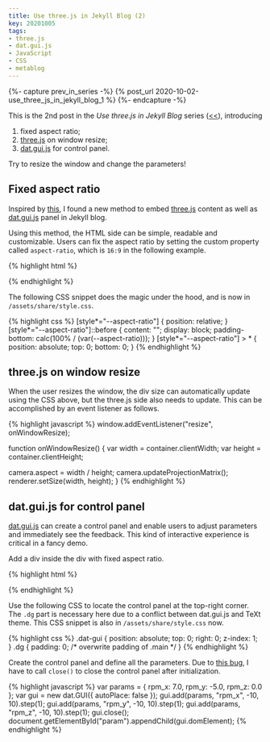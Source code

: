 ```yaml
---
title: Use three.js in Jekyll Blog (2)
key: 20201005
tags:
- three.js
- dat.gui.js
- JavaScript
- CSS
- metablog
---
```


{%- capture prev_in_series -%}
  {% post_url 2020-10-02-use_three_js_in_jekyll_blog_1 %}
{%- endcapture -%}



This is the 2nd post in the _Use three.js in Jekyll Blog_ series ([<<]({{prev_in_series}})), introducing
1. fixed aspect ratio;
2. [three.js](https://github.com/mrdoob/three.js/) on window resize;
3. [dat.gui.js](https://github.com/dataarts/dat.gui) for control panel.



<!--more-->



<!-- Spinning Cube Demo -->
<div id="cube" style="--aspect-ratio:16/9;">
  <div id='param' class='dat-gui'>
  </div>
</div>

Try to resize the window and change the parameters!



## Fixed aspect ratio

Inspired by [this](https://css-tricks.com/aspect-ratio-boxes/#using-custom-properties), I found a new method to embed [three.js](https://github.com/mrdoob/three.js/) content as well as [dat.gui.js](https://github.com/dataarts/dat.gui) panel in Jekyll blog.

Using this method, the HTML side can be simple, readable and customizable. Users can fix the aspect ratio by setting the custom property called `aspect-ratio`, which is `16:9` in the following example.

{% highlight html %}
<div id="cube" style="--aspect-ratio:16/9;">
</div>
{% endhighlight %}

The following CSS snippet does the magic under the hood, and is now in `/assets/share/style.css`.

{% highlight css %}
[style*="--aspect-ratio"] {
  position: relative;
}
[style*="--aspect-ratio"]::before {
  content: "";
  display: block;
  padding-bottom: calc(100% / (var(--aspect-ratio)));
}
[style*="--aspect-ratio"] > * {
  position: absolute;
  top: 0;
  bottom: 0;
}
{% endhighlight %}



## three.js on window resize

When the user resizes the window, the div size can automatically update using the CSS above, but the three.js side also needs to update. This can be accomplished by an event listener as follows.

{% highlight javascript %}
window.addEventListener("resize", onWindowResize);

function onWindowResize() {
  var width = container.clientWidth;
  var height = container.clientHeight;

  camera.aspect = width / height;
  camera.updateProjectionMatrix();
  renderer.setSize(width, height);
}
{% endhighlight %}



## dat.gui.js for control panel

[dat.gui.js](https://github.com/dataarts/dat.gui) can create a control panel and enable users to adjust parameters and immediately see the feedback. This kind of interactive experience is critical in a fancy demo.

Add a div inside the div with fixed aspect ratio.

{% highlight html %}
<div id="cube" style="--aspect-ratio:16/9;">
  <div id='param' class='dat-gui'>
  </div>
</div>
{% endhighlight %}

Use the following CSS to locate the control panel at the top-right corner. The `.dg` part is necessary here due to a conflict between dat.gui.js and TeXt theme. This CSS snippet is also in `/assets/share/style.css` now.

{% highlight css %}
.dat-gui {
  position: absolute;
  top: 0;
  right: 0;
  z-index: 1;
}
.dg {
  padding: 0; /* overwrite padding of .main */
}
{% endhighlight %}

Create the control panel and define all the parameters. Due to [this bug](https://github.com/dataarts/dat.gui/issues/261), I have to call `close()` to close the control panel after initialization.

{% highlight javascript %}
var params = { rpm_x: 7.0, rpm_y: -5.0, rpm_z: 0.0 };
var gui = new dat.GUI({ autoPlace: false });
gui.add(params, "rpm_x", -10, 10).step(1);
gui.add(params, "rpm_y", -10, 10).step(1);
gui.add(params, "rpm_z", -10, 10).step(1);
gui.close();
document.getElementById("param").appendChild(gui.domElement);
{% endhighlight %}



<!-- code -->
<script src="https://cdnjs.cloudflare.com/ajax/libs/three.js/r121/three.min.js"></script>
<script src="https://cdnjs.cloudflare.com/ajax/libs/dat-gui/0.7.7/dat.gui.min.js"></script>
<link rel="stylesheet" href="/assets/share/style.css">
<script src='/assets/20201005/cube.js'></script>
